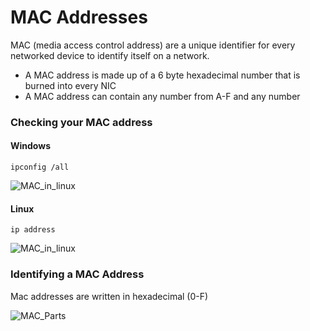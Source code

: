 # MAC Addresses

 MAC (media access control address) are a unique identifier for every networked device to identify itself on a network.

* A MAC address is made up of a 6 byte hexadecimal number that is burned into every NIC
* A MAC address can contain any number from A-F and any number

### Checking your MAC address

#### Windows

```
ipconfig /all
```
![MAC_in_linux](/media/MAC_in_Windows.png)

#### Linux

```
ip address
```
![MAC_in_linux](/media/MAC_in_linux.png)

### Identifying a MAC Address

Mac addresses are written in hexadecimal (0-F)

![MAC_Parts](/media/MAC_Parts.png)